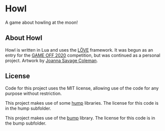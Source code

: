 # Howl

A game about howling at the moon!

## About Howl

Howl is written in Lua and uses the [LÖVE](https://love2d.org/) framework. It was begun as an entry for the [GAME OFF 2020](https://itch.io/jam/game-off-2020) competition, but was continued as a personal project. Artwork by [Joanna Savage Coleman](https://joannasavagecoleman.com/).

## License

Code for this project uses the MIT license, allowing use of the code for any purpose without restriction.

This project makes use of some [hump](https://github.com/vrld/hump) libraries. The license for this code is in the hump subfolder.

This project makes use of the [bump](https://github.com/kikito/bump.lua) library. The license for this code is in the bump subfolder.

